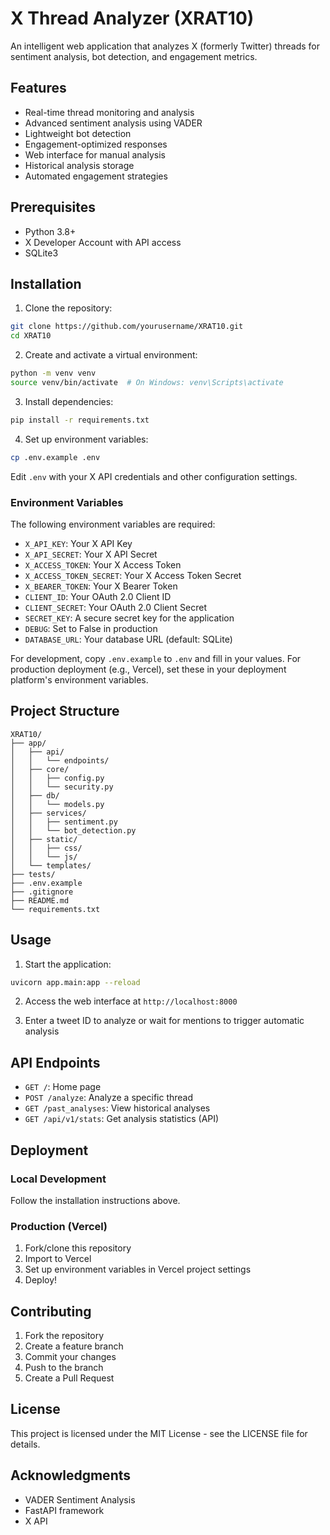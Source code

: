 # X Thread Analyzer (XRAT10)

An intelligent web application that analyzes X (formerly Twitter) threads for sentiment analysis, bot detection, and engagement metrics.

## Features

- Real-time thread monitoring and analysis
- Advanced sentiment analysis using VADER
- Lightweight bot detection
- Engagement-optimized responses
- Web interface for manual analysis
- Historical analysis storage
- Automated engagement strategies

## Prerequisites

- Python 3.8+
- X Developer Account with API access
- SQLite3

## Installation

1. Clone the repository:
```bash
git clone https://github.com/yourusername/XRAT10.git
cd XRAT10
```

2. Create and activate a virtual environment:
```bash
python -m venv venv
source venv/bin/activate  # On Windows: venv\Scripts\activate
```

3. Install dependencies:
```bash
pip install -r requirements.txt
```

4. Set up environment variables:
```bash
cp .env.example .env
```
Edit `.env` with your X API credentials and other configuration settings.

### Environment Variables

The following environment variables are required:

- `X_API_KEY`: Your X API Key
- `X_API_SECRET`: Your X API Secret
- `X_ACCESS_TOKEN`: Your X Access Token
- `X_ACCESS_TOKEN_SECRET`: Your X Access Token Secret
- `X_BEARER_TOKEN`: Your X Bearer Token
- `CLIENT_ID`: Your OAuth 2.0 Client ID
- `CLIENT_SECRET`: Your OAuth 2.0 Client Secret
- `SECRET_KEY`: A secure secret key for the application
- `DEBUG`: Set to False in production
- `DATABASE_URL`: Your database URL (default: SQLite)

For development, copy `.env.example` to `.env` and fill in your values.
For production deployment (e.g., Vercel), set these in your deployment platform's environment variables.

## Project Structure

```
XRAT10/
├── app/
│   ├── api/
│   │   └── endpoints/
│   ├── core/
│   │   ├── config.py
│   │   └── security.py
│   ├── db/
│   │   └── models.py
│   ├── services/
│   │   ├── sentiment.py
│   │   └── bot_detection.py
│   ├── static/
│   │   ├── css/
│   │   └── js/
│   └── templates/
├── tests/
├── .env.example
├── .gitignore
├── README.md
└── requirements.txt
```

## Usage

1. Start the application:
```bash
uvicorn app.main:app --reload
```

2. Access the web interface at `http://localhost:8000`

3. Enter a tweet ID to analyze or wait for mentions to trigger automatic analysis

## API Endpoints

- `GET /`: Home page
- `POST /analyze`: Analyze a specific thread
- `GET /past_analyses`: View historical analyses
- `GET /api/v1/stats`: Get analysis statistics (API)

## Deployment

### Local Development
Follow the installation instructions above.

### Production (Vercel)
1. Fork/clone this repository
2. Import to Vercel
3. Set up environment variables in Vercel project settings
4. Deploy!

## Contributing

1. Fork the repository
2. Create a feature branch
3. Commit your changes
4. Push to the branch
5. Create a Pull Request

## License

This project is licensed under the MIT License - see the LICENSE file for details.

## Acknowledgments

- VADER Sentiment Analysis
- FastAPI framework
- X API 